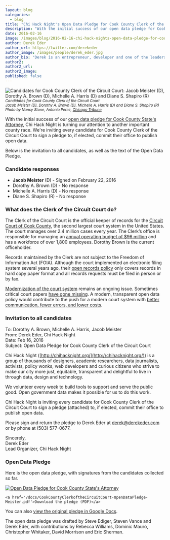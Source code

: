 ```yaml
---
layout: blog
categories: 
  - blog
title: "Chi Hack Night's Open Data Pledge for Cook County Clerk of the Circuit Court"
description: "With the initial success of our open data pledge for Cook County State’s Attorney, Chi Hack Night is turning our attention to another important county race. We’re inviting every candidate for Cook County Clerk of the Circuit Court to sign a pledge to, if elected, commit their office to publish open data."
date: 2016-02-16
image: /images/blog/2016-02-16-chi-hack-nights-open-data-pledge-for-cook-county-clerk-of-the-circuit-court/clerk-of-the-circuit-court-candidates.jpg
author: Derek Eder
author_url: https://twitter.com/derekeder
author_image: /images/people/derek_eder.jpg
author_bio: "Derek is an entrepreneur, developer and one of the leaders of the civic technology community in Chicago. He is a co-founder and partner at DataMade — a company that tells stories and builds tools with data — and is the lead organizer for Chi Hack Night."
author2: 
author2_url: 
author2_image: 
published: false
---
```


<p class="text-center"><img src="/images/blog/2016-02-16-chi-hack-nights-open-data-pledge-for-cook-county-clerk-of-the-circuit-court/clerk-of-the-circuit-court-candidates.jpg" alt="Candidates for Cook County Clerk of the Circuit Court: Jacob Meister (D), Dorothy A. Brown (D), Michelle A. Harris (D) and Diane S. Shapiro (R)" class="img-thumbnail" /><br />

<small>
    <em>Candidates for Cook County Clerk of the Circuit Court
        <br />Jacob Meister (D), Dorothy A. Brown (D), Michelle A. Harris (D) and Diane S. Shapiro (R)
        <br />Photo by Nancy Stone, Antonio Perez, <a href='http://www.chicagotribune.com/news/local/politics/ct-cook-county-circuit-court-clerk-poll-0202-20160201-story.html'>Chicago Tribune</a>
    </em>
</small>
</p>

With the initial success of our [open data pledge for Cook County State's Attorney](/blog/2016/02/12/chi-hack-nights-open-data-pledge-for-cook-county-states-attorney.html), Chi Hack Night is turning our attention to another important county race. We're inviting every candidate for Cook County Clerk of the Circuit Court to sign a pledge to, if elected, commit their office to publish open data.

Below is the invitation to all candidates, as well as the text of the Open Data Pledge.

### Candidate responses

* <span style='color: #009538;'><i class='fa fa-fw fa-check'></i></span> **Jacob Meister** (D) - Signed on February 22, 2016
* <span style='color: #F01B16;;'><i class='fa fa-fw fa-circle-o'></i></span> Dorothy A. Brown (D) - No response
* <span style='color: #F01B16;;'><i class='fa fa-fw fa-circle-o'></i></span> Michelle A. Harris (D) - No response
* <span style='color: #F01B16;;'><i class='fa fa-fw fa-circle-o'></i></span> Diane S. Shapiro (R) - No response

### What does the Clerk of the Circuit Court do?

The Clerk of the Circuit Court is the official keeper of records for the [Circuit Court of Cook County](https://en.wikipedia.org/wiki/Circuit_Court_of_Cook_County), the second largest court system in the United States. The court manages over 2.4 million cases every year. The Clerk’s office is responsible for managing an [annual operating budget of $96 million](http://lookatcook.com/#!/?year=2015&fund=&controlOfficer=Clerk+of+the+Circuit+Court) and has a workforce of over 1,800 employees. Dorothy Brown is the current officeholder.

Records maintained by the Clerk are not subject to the Freedom of Information Act (FOIA). Although the court implemented an electronic filing system several years ago, their [open records policy](http://www.cookcountyclerkofcourt.org/gifs/PUBLICACCESS.pdf) only covers records in hard copy paper format and all records requests must be filed in person or by fax. 

[Modernization of the court system](https://www.civicfed.org/civic-federation/whycareaboutcookcounty) remains an ongoing issue. Sometimes critical court papers [have gone missing](http://www.huffingtonpost.com/2013/10/24/cook-county-clerk-office_n_4156061.html). A modern, transparent open data policy would contribute to the push for a modern court system with [better communication, fewer errors, and lower costs](http://articles.chicagotribune.com/2013-10-04/news/ct-perspec-1004-zorn-20131004_1_justice-system-writ-branch-court). 

### Invitation to all candidates

To: Dorothy A. Brown, Michelle A. Harris, Jacob Meister<br />
From: Derek Eder, Chi Hack Night<br />
Date: Feb 16, 2016<br />
Subject: Open Data Pledge for Cook County Clerk of the Circuit Court

Chi Hack Night ([http://chihacknight.org/](http://chihacknight.org/)) is a group of thousands of designers, academic researchers, data journalists, activists, policy wonks, web developers and curious citizens who strive to make our city more just, equitable, transparent and delightful to live in through data, design and technology.

We volunteer every week to build tools to support and serve the public good. Open government data makes it possible for us to do this work. 

Chi Hack Night is inviting every candidate for Cook County Clerk of the Circuit Court to sign a pledge (attached) to, if elected, commit their office to publish open data.

Please sign and return the pledge to Derek Eder at derek@derekeder.com or by phone at (503) 577-0677.

Sincerely,<br />
Derek Eder<br />
Lead Organizer, Chi Hack Night

### Open Data Pledge

Here is the open data pledge, with signatures from the candidates collected so far.

<p class="text-center">
    <a href='/docs/CookCountyClerkoftheCircuitCourt-OpenDataPledge-Meister.pdf'><img src="/images/blog/2016-02-16-chi-hack-nights-open-data-pledge-for-cook-county-clerk-of-the-circuit-court/open-data-pledge.jpg" alt="Open Data Pledge for Cook County State's Attorney" class="img-thumbnail" /></a>
    <br />

    <a href='/docs/CookCountyClerkoftheCircuitCourt-OpenDataPledge-Meister.pdf'>Download the pledge (PDF)</a>
</p>

You can also <a href='https://docs.google.com/document/d/14C1AYK0YRYakXffUDdgc-PPYziUuVs7GJL_hUY6Ain8/edit'>view the original pledge in Google Docs</a>.

The open data pledge was drafted by Steve Ediger, Steven Vance and Derek Eder, with contributions by Rebecca Williams, Dominic Mauro, Christopher Whitaker, David Morrison and Eric Sherman.
